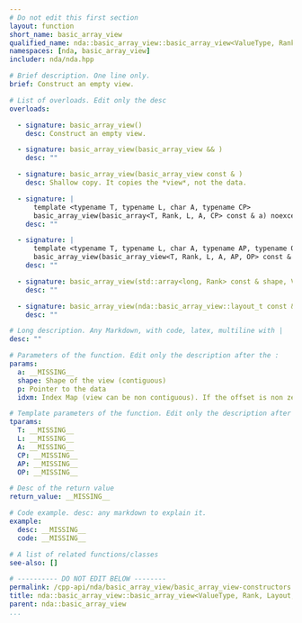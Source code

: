 ```yaml
---
# Do not edit this first section
layout: function
short_name: basic_array_view
qualified_name: nda::basic_array_view::basic_array_view<ValueType, Rank, Layout, Algebra, AccessorPolicy, OwningPolicy>
namespaces: [nda, basic_array_view]
includer: nda/nda.hpp

# Brief description. One line only.
brief: Construct an empty view.

# List of overloads. Edit only the desc
overloads:

  - signature: basic_array_view()
    desc: Construct an empty view.

  - signature: basic_array_view(basic_array_view && )
    desc: ""

  - signature: basic_array_view(basic_array_view const & )
    desc: Shallow copy. It copies the *view*, not the data.

  - signature: |
      template <typename T, typename L, char A, typename CP>
      basic_array_view(basic_array<T, Rank, L, A, CP> const & a) noexcept
    desc: ""

  - signature: |
      template <typename T, typename L, char A, typename AP, typename OP>
      basic_array_view(basic_array_view<T, Rank, L, A, AP, OP> const & a) noexcept
    desc: ""

  - signature: basic_array_view(std::array<long, Rank> const & shape, ValueType * p) noexcept
    desc: ""

  - signature: basic_array_view(nda::basic_array_view::layout_t const & idxm, ValueType * p) noexcept
    desc: ""

# Long description. Any Markdown, with code, latex, multiline with |
desc: ""

# Parameters of the function. Edit only the description after the :
params:
  a: __MISSING__
  shape: Shape of the view (contiguous)
  p: Pointer to the data
  idxm: Index Map (view can be non contiguous). If the offset is non zero, the view starts at p + idxm.offset()

# Template parameters of the function. Edit only the description after the :
tparams:
  T: __MISSING__
  L: __MISSING__
  A: __MISSING__
  CP: __MISSING__
  AP: __MISSING__
  OP: __MISSING__

# Desc of the return value
return_value: __MISSING__

# Code example. desc: any markdown to explain it.
example:
  desc: __MISSING__
  code: __MISSING__

# A list of related functions/classes
see-also: []

# ---------- DO NOT EDIT BELOW --------
permalink: /cpp-api/nda/basic_array_view/basic_array_view-constructors
title: nda::basic_array_view::basic_array_view<ValueType, Rank, Layout, Algebra, AccessorPolicy, OwningPolicy>
parent: nda::basic_array_view
...
```


